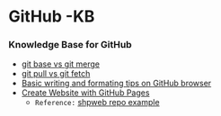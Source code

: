 # GitHub -KB
### Knowledge Base for GitHub

* [git base vs git merge](doc/MergeVsRebase.md)
* [git pull vs git fetch](doc/GitPullVsFetch.png)
* [Basic writing and formating tips on GitHub browser](url)
* [Create Website with GitHub Pages](https://pages.github.com/)  
   - ```Reference:``` [shpweb repo example](https://shpweb.github.io)
